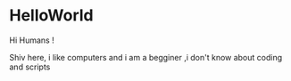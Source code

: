 # HelloWorld

Hi Humans !

Shiv here, i like computers and i am a begginer ,i don't know about coding and scripts
